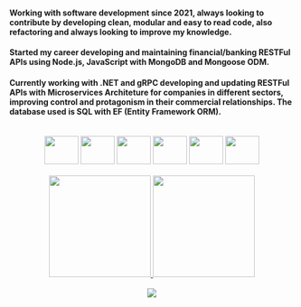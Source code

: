 #### Working with software development since 2021, always looking to contribute by developing clean, modular and easy to read code, also refactoring and always looking to improve my knowledge.

#### Started my career developing and maintaining financial/banking RESTFul APIs using Node.js, JavaScript with MongoDB and Mongoose ODM.

#### Currently working with .NET and gRPC developing and updating RESTFul APIs with Microservices Architeture for companies in different sectors, improving control and protagonism in their commercial relationships. The database used is SQL with EF (Entity Framework ORM).

<br>

<div style="display: inline_block" align="center">
  <img height="50" width="60" src="https://cdn.jsdelivr.net/gh/devicons/devicon@latest/icons/csharp/csharp-original.svg" />
  <img height="50" width="60" src="https://cdn.jsdelivr.net/gh/devicons/devicon@latest/icons/dotnetcore/dotnetcore-original.svg" />
  <img height="50" width="60" src="https://cdn.jsdelivr.net/gh/devicons/devicon@latest/icons/sqldeveloper/sqldeveloper-plain.svg" />
  <img height="50" width="60" src="https://cdn.jsdelivr.net/gh/devicons/devicon/icons/javascript/javascript-original.svg" />
  <img height="50" width="60" src="https://cdn.jsdelivr.net/gh/devicons/devicon/icons/nodejs/nodejs-original-wordmark.svg" />
  <img height="50" width="60" src="https://cdn.jsdelivr.net/gh/devicons/devicon/icons/mongodb/mongodb-original-wordmark.svg" />      
</div>

<br>

<div align="center">
  <a href="https://github.com/gonzdome">
  <img height="180em" src="https://github-readme-stats.vercel.app/api?username=gonzdome&show_icons=true&theme=dark&include_all_commits=false&count_private=true"/>
  <img height="180em" src="https://github-readme-stats.vercel.app/api/top-langs/?username=gonzdome&layout=compact&langs_count=7&theme=dark"/>
</div>

<br>
<div align="center" > 
  <a href="https://www.linkedin.com/in/gabrielgonzalezdomeniconi/" target="_blank"><img src="https://img.shields.io/badge/-LinkedIn-%230077B5?style=for-the-badge&logo=linkedin&logoColor=white" target="_blank"></a>  
</div>  

